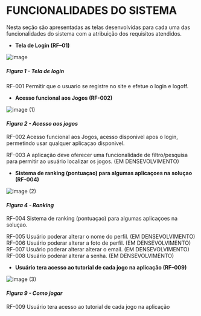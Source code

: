 # FUNCIONALIDADES DO SISTEMA

Nesta seção são apresentadas as telas desenvolvidas para cada uma das funcionalidades do sistema com a atribuição dos requisitos atendidos.

- **Tela de Login (RF–01)**

![image](https://github.com/ICEI-PUC-Minas-PMV-ADS/pmv-ads-2024-1-e2-proj-int-t7-grupo2wa/assets/145401221/19dba145-1b6e-4794-8f36-fc104b4ad3db)
##### *Figura 1 - Tela de login*

RF-001	Permitir que o usuario se registre no site e efetue o login e logoff.  




- **Acesso funcional aos Jogos (RF-002)**

![image (1)](https://github.com/ICEI-PUC-Minas-PMV-ADS/pmv-ads-2024-1-e2-proj-int-t7-grupo2wa/assets/145401221/d83116ef-4beb-4ddc-a4e3-d17b65eed173)
#### *Figura 2 - Acesso aos jogos*

RF-002	Acesso funcional aos Jogos, acesso disponivel apos o login, permetindo usar qualquer aplicaçao disponivel.




RF-003	A aplicação deve oferecer uma funcionalidade de filtro/pesquisa para permitir ao usuário localizar os jogos. (EM DENSEVOLVIMENTO)




- **Sistema de ranking (pontuaçao) para algumas aplicaçoes na soluçao (RF-004)**

![image (2)](https://github.com/ICEI-PUC-Minas-PMV-ADS/pmv-ads-2024-1-e2-proj-int-t7-grupo2wa/assets/145401221/e5c1037c-bb6b-4e81-ab71-a21a8fc2535f)
#### *Figura 4 - Ranking*

RF-004	Sistema de ranking (pontuaçao) para algumas aplicaçoes na soluçao.




RF-005	Usuário poderar alterar o nome do perfil. (EM DENSEVOLVIMENTO)
RF-006	Usuário poderar alterar a foto de perfil. (EM DENSEVOLVIMENTO)
RF-007	Usuário poderar alterar alterar o email. (EM DENSEVOLVIMENTO)
RF-008	Usuário poderar alterar a senha. (EM DENSEVOLVIMENTO)




- **Usuário tera acesso ao tutorial de cada jogo na aplicação (RF–009)**

![image (3)](https://github.com/ICEI-PUC-Minas-PMV-ADS/pmv-ads-2024-1-e2-proj-int-t7-grupo2wa/assets/145401221/b32363e4-3b5d-4681-ace4-abc18c29b92d)
#### *Figura 9 - Como jogar*

RF-009	Usuário tera acesso ao tutorial de cada jogo na aplicação



